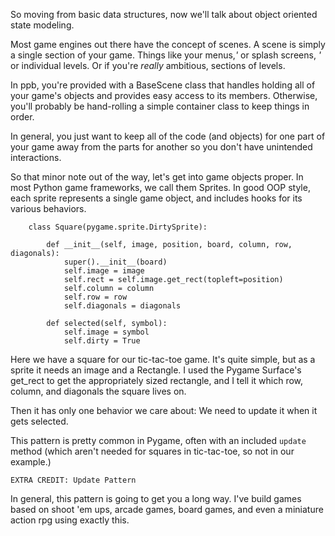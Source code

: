 So moving from basic data structures, now we'll talk about object oriented
state modeling.

Most game engines out there have the concept of scenes. A scene is simply a
single section of your game. Things like your menus,*'* or splash screens, *'*
or individual levels. Or if you're _really_ ambitious, sections of levels.

In ppb, you're provided with a BaseScene class that handles holding all of your
game's objects and provides easy access to its members. Otherwise, you'll
probably be hand-rolling a simple container class to keep things in order.

In general, you just want to keep all of the code (and objects) for one part of
your game away from the parts for another so you don't have unintended
interactions.

So that minor note out of the way, let's get into game objects proper. In most
Python game frameworks, we call them Sprites. In good OOP style, each sprite
represents a single game object, and includes hooks for its various behaviors.

        class Square(pygame.sprite.DirtySprite):
        
            def __init__(self, image, position, board, column, row, diagonals):
                super().__init__(board)
                self.image = image
                self.rect = self.image.get_rect(topleft=position)
                self.column = column
                self.row = row
                self.diagonals = diagonals
        
            def selected(self, symbol):
                self.image = symbol
                self.dirty = True

Here we have a square for our tic-tac-toe game. It's quite simple, but as a
sprite it needs an image and a Rectangle. I used the Pygame Surface's get_rect
to get the appropriately sized rectangle, and I tell it which row, column, and
diagonals the square lives on.

Then it has only one behavior we care about: We need to update it when it gets
selected.

This pattern is pretty common in Pygame, often with an included `update` method
(which aren't needed for squares in tic-tac-toe, so not in our example.)

    EXTRA CREDIT: Update Pattern

In general, this pattern is going to get you a long way. I've build games based
on shoot 'em ups, arcade games, board games, and even a miniature action rpg
using exactly this.
